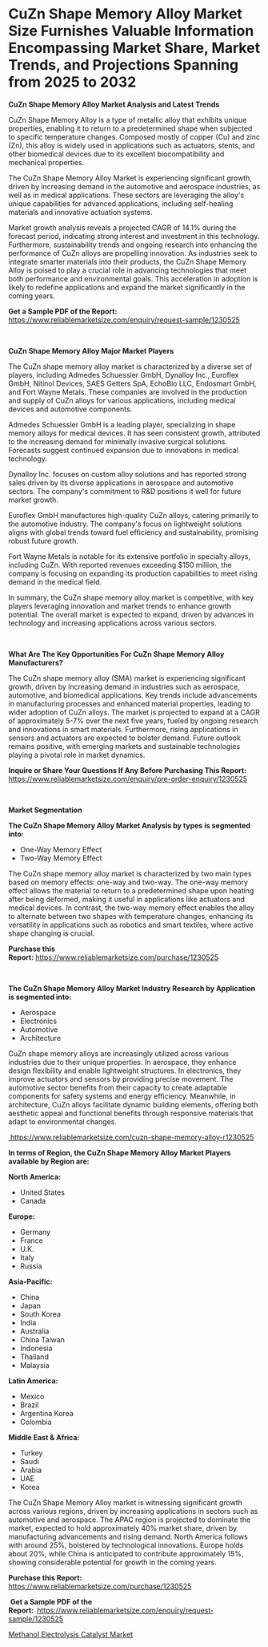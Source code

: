 <p><h1>CuZn Shape Memory Alloy Market Size Furnishes Valuable Information Encompassing Market Share, Market Trends, and Projections Spanning from 2025 to 2032</h1></p><p><strong>CuZn Shape Memory Alloy Market Analysis and Latest Trends</strong></p>
<p><p>CuZn Shape Memory Alloy is a type of metallic alloy that exhibits unique properties, enabling it to return to a predetermined shape when subjected to specific temperature changes. Composed mostly of copper (Cu) and zinc (Zn), this alloy is widely used in applications such as actuators, stents, and other biomedical devices due to its excellent biocompatibility and mechanical properties.</p><p>The CuZn Shape Memory Alloy Market is experiencing significant growth, driven by increasing demand in the automotive and aerospace industries, as well as in medical applications. These sectors are leveraging the alloy's unique capabilities for advanced applications, including self-healing materials and innovative actuation systems.</p><p>Market growth analysis reveals a projected CAGR of 14.1% during the forecast period, indicating strong interest and investment in this technology. Furthermore, sustainability trends and ongoing research into enhancing the performance of CuZn alloys are propelling innovation. As industries seek to integrate smarter materials into their products, the CuZn Shape Memory Alloy is poised to play a crucial role in advancing technologies that meet both performance and environmental goals. This acceleration in adoption is likely to redefine applications and expand the market significantly in the coming years.</p></p>
<p><strong>Get a Sample PDF of the Report:&nbsp;</strong> <a href="https://www.reliablemarketsize.com/enquiry/request-sample/1230525?utm_campaign=2233&utm_medium=2&utm_source=Github&utm_content=ia&utm_term=03022025&utm_id=cuzn-shape-memory-alloy">https://www.reliablemarketsize.com/enquiry/request-sample/1230525</a></p>
<p>&nbsp;</p>
<p><strong>CuZn Shape Memory Alloy Major Market Players</strong></p>
<p><p>The CuZn shape memory alloy market is characterized by a diverse set of players, including Admedes Schuessler GmbH, Dynalloy Inc., Euroflex GmbH, Nitinol Devices, SAES Getters SpA, EchoBio LLC, Endosmart GmbH, and Fort Wayne Metals. These companies are involved in the production and supply of CuZn alloys for various applications, including medical devices and automotive components.</p><p>Admedes Schuessler GmbH is a leading player, specializing in shape memory alloys for medical devices. It has seen consistent growth, attributed to the increasing demand for minimally invasive surgical solutions. Forecasts suggest continued expansion due to innovations in medical technology.</p><p>Dynalloy Inc. focuses on custom alloy solutions and has reported strong sales driven by its diverse applications in aerospace and automotive sectors. The company's commitment to R&D positions it well for future market growth.</p><p>Euroflex GmbH manufactures high-quality CuZn alloys, catering primarily to the automotive industry. The company's focus on lightweight solutions aligns with global trends toward fuel efficiency and sustainability, promising robust future growth.</p><p>Fort Wayne Metals is notable for its extensive portfolio in specialty alloys, including CuZn. With reported revenues exceeding $150 million, the company is focusing on expanding its production capabilities to meet rising demand in the medical field.</p><p>In summary, the CuZn shape memory alloy market is competitive, with key players leveraging innovation and market trends to enhance growth potential. The overall market is expected to expand, driven by advances in technology and increasing applications across various sectors.</p></p>
<p>&nbsp;</p>
<p><strong>What Are The Key Opportunities For CuZn Shape Memory Alloy Manufacturers?</strong></p>
<p><p>The CuZn shape memory alloy (SMA) market is experiencing significant growth, driven by increasing demand in industries such as aerospace, automotive, and biomedical applications. Key trends include advancements in manufacturing processes and enhanced material properties, leading to wider adoption of CuZn alloys. The market is projected to expand at a CAGR of approximately 5-7% over the next five years, fueled by ongoing research and innovations in smart materials. Furthermore, rising applications in sensors and actuators are expected to bolster demand. Future outlook remains positive, with emerging markets and sustainable technologies playing a pivotal role in market dynamics.</p></p>
<p><strong>Inquire or Share Your Questions If Any Before Purchasing This Report:</strong> <a href="https://www.reliablemarketsize.com/enquiry/pre-order-enquiry/1230525?utm_campaign=2233&utm_medium=2&utm_source=Github&utm_content=ia&utm_term=03022025&utm_id=cuzn-shape-memory-alloy">https://www.reliablemarketsize.com/enquiry/pre-order-enquiry/1230525</a></p>
<p>&nbsp;</p>
<p><strong>Market Segmentation</strong></p>
<p><strong>The CuZn Shape Memory Alloy Market Analysis by types is segmented into:</strong></p>
<p><ul><li>One-Way Memory Effect</li><li>Two-Way Memory Effect</li></ul></p>
<p><p>The CuZn shape memory alloy market is characterized by two main types based on memory effects: one-way and two-way. The one-way memory effect allows the material to return to a predetermined shape upon heating after being deformed, making it useful in applications like actuators and medical devices. In contrast, the two-way memory effect enables the alloy to alternate between two shapes with temperature changes, enhancing its versatility in applications such as robotics and smart textiles, where active shape changing is crucial.</p></p>
<p><strong>Purchase this Report:&nbsp;</strong><a href="https://www.reliablemarketsize.com/purchase/1230525?utm_campaign=2233&utm_medium=2&utm_source=Github&utm_content=ia&utm_term=03022025&utm_id=cuzn-shape-memory-alloy">https://www.reliablemarketsize.com/purchase/1230525</a></p>
<p>&nbsp;</p>
<p><strong>The CuZn Shape Memory Alloy Market Industry Research by Application is segmented into:</strong></p>
<p><ul><li>Aerospace</li><li>Electronics</li><li>Automotive</li><li>Architecture</li></ul></p>
<p><p>CuZn shape memory alloys are increasingly utilized across various industries due to their unique properties. In aerospace, they enhance design flexibility and enable lightweight structures. In electronics, they improve actuators and sensors by providing precise movement. The automotive sector benefits from their capacity to create adaptable components for safety systems and energy efficiency. Meanwhile, in architecture, CuZn alloys facilitate dynamic building elements, offering both aesthetic appeal and functional benefits through responsive materials that adapt to environmental changes.</p></p>
<p><a href="https://www.reliablemarketsize.com/cuzn-shape-memory-alloy-r1230525?utm_campaign=2233&utm_medium=2&utm_source=Github&utm_content=ia&utm_term=03022025&utm_id=cuzn-shape-memory-alloy">&nbsp;https://www.reliablemarketsize.com/cuzn-shape-memory-alloy-r1230525</a></p>
<p><strong>In terms of Region, the CuZn Shape Memory Alloy Market Players available by Region are:</strong></p>
<p>
    <p> <strong> North America: </strong>
        <ul>
            <li>United States</li>
            <li>Canada</li>
        </ul>
        </p> 
    <p> <strong> Europe: </strong>
        <ul>
            <li>Germany</li>
            <li>France</li>
            <li>U.K.</li>
            <li>Italy</li>
            <li>Russia</li>
        </ul>
        </p> 
    <p> <strong> Asia-Pacific: </strong>
        <ul>
            <li>China</li>
            <li>Japan</li>
            <li>South Korea</li>
            <li>India</li>
            <li>Australia</li>
            <li>China Taiwan</li>
            <li>Indonesia</li>
            <li>Thailand</li>
            <li>Malaysia</li>
        </ul>
        </p> 
    <p> <strong> Latin America: </strong>
        <ul>
            <li>Mexico</li>
            <li>Brazil</li>
            <li>Argentina Korea</li>
            <li>Colombia</li>
        </ul>
        </p> 
    <p> <strong> Middle East & Africa: </strong>
        <ul>
            <li>Turkey</li>
            <li>Saudi</li>
            <li>Arabia</li>
            <li>UAE</li>
            <li>Korea</li>
        </ul>
    </p>
    </p>
<p><p>The CuZn Shape Memory Alloy market is witnessing significant growth across various regions, driven by increasing applications in sectors such as automotive and aerospace. The APAC region is projected to dominate the market, expected to hold approximately 40% market share, driven by manufacturing advancements and rising demand. North America follows with around 25%, bolstered by technological innovations. Europe holds about 20%, while China is anticipated to contribute approximately 15%, showing considerable potential for growth in the coming years.</p></p>
<p><strong>Purchase this Report: </strong><a href="https://www.reliablemarketsize.com/purchase/1230525?utm_campaign=2233&utm_medium=2&utm_source=Github&utm_content=ia&utm_term=03022025&utm_id=cuzn-shape-memory-alloy">https://www.reliablemarketsize.com/purchase/1230525</a></p>
<p>&nbsp;<strong>Get a Sample PDF of the Report:&nbsp;&nbsp;</strong><a href="https://www.reliablemarketsize.com/enquiry/request-sample/1230525?utm_campaign=2233&utm_medium=2&utm_source=Github&utm_content=ia&utm_term=03022025&utm_id=cuzn-shape-memory-alloy">https://www.reliablemarketsize.com/enquiry/request-sample/1230525</a></p>
<p><strong></strong></p>
<p><p><a href="https://github.com/kathiestrine5ty/Market-Research-Report-List-1/blob/main/methanol-electrolysis-catalyst-market.md?utm_campaign=2233&utm_medium=2&utm_source=Github&utm_content=ia&utm_term=03022025&utm_id=cuzn-shape-memory-alloy">Methanol Electrolysis Catalyst Market</a></p></p>